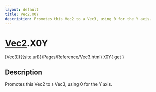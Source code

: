 ```yaml
---
layout: default
title: Vec2.X0Y
description: Promotes this Vec2 to a Vec3, using 0 for the Y axis.
---
```

# [Vec2]({{site.url}}/Pages/Reference/Vec2.html).X0Y

<div class='signature' markdown='1'>
[Vec3]({{site.url}}/Pages/Reference/Vec3.html) X0Y{ get }
</div>

## Description
Promotes this Vec2 to a Vec3, using 0 for the Y axis.

